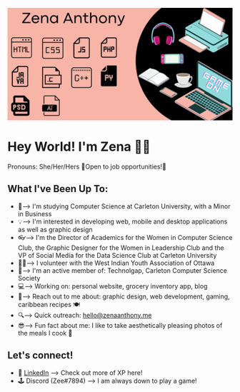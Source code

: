 ![GitHub Banner](GitHubBanner.jpg)

# Hey World! I'm Zena 👋🏽
Pronouns: She/Her/Hers 
🎇Open to job opportunities!🎇

## What I've Been Up To:
- 🏫--> I'm studying Computer Science at Carleton University, with a Minor in Business
- 💡--> I'm interested in developing web, mobile and desktop applications as well as graphic design 
- 👓--> I'm the Director of Academics for the Women in Computer Science Club, the Graphic Designer for the Women in Leadership Club and the VP of Social Media for the Data Science Club at Carleton University
- 🙋🏽--> I volunteer with the West Indian Youth Association of Ottawa
- 👯--> I'm an active member of: Technolgap, Carleton Computer Science Society
- 💻--> Working on: personal website, grocery inventory app, blog
- 💭--> Reach out to me about: graphic design, web development, gaming, caribbean recipes 🍽
- 🔍--> Quick outreach: hello@zenaanthony.me
- 😎--> Fun fact about me: I like to take aesthetically pleasing photos of the meals I cook 📸

## Let's connect!
- 📄 [LinkedIn](https://www.linkedin.com/in/zenaanthony/) --> Check out more of XP here!
- 🕹 Discord (Zee#7894) --> I am always down to play a game! 
